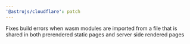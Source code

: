```yaml
---
'@astrojs/cloudflare': patch
---
```


Fixes build errors when wasm modules are imported from a file that is shared in both prerendered static pages and server side rendered pages
